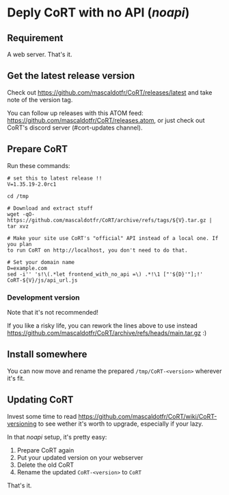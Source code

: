 # Deply CoRT with no API (*noapi*)

## Requirement

A web server. That's it.

## Get the latest release version

Check out https://github.com/mascaldotfr/CoRT/releases/latest and take note of the
version tag.

You can follow up releases with this ATOM feed:
https://github.com/mascaldotfr/CoRT/releases.atom, or just check out CoRT's
discord server (#cort-updates channel).

## Prepare CoRT

Run these commands:

```shell
# set this to latest release !!
V=1.35.19-2.0rc1

cd /tmp

# Download and extract stuff
wget -qO- https://github.com/mascaldotfr/CoRT/archive/refs/tags/${V}.tar.gz | tar xvz

# Make your site use CoRT's "official" API instead of a local one. If you plan
to run CoRT on http://localhost, you don't need to do that.

# Set your domain name
D=example.com
sed -i'' 's!\(.*let frontend_with_no_api =\) .*!\1 ["'${D}'"];!' CoRT-${V}/js/api_url.js
```

### Development version

Note that it's not recommended!

If you like a risky life, you can rework the lines above to use instead
https://github.com/mascaldotfr/CoRT/archive/refs/heads/main.tar.gz :)

## Install somewhere

You can now move and rename the prepared `/tmp/CoRT-<version>` wherever it's
fit.

## Updating CoRT

Invest some time to read
https://github.com/mascaldotfr/CoRT/wiki/CoRT-versioning to see wether it's
worth to upgrade, especially if your lazy.

In that *noapi* setup, it's pretty easy:

1. Prepare CoRT again
2. Put your updated version on your webserver
3. Delete the old CoRT
4. Rename the updated `CoRT-<version>` to `CoRT`

That's it.
